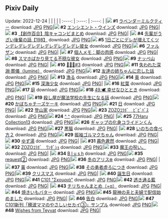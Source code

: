 ## Pixiv Daily
Update: 2022-12-24
|      |      |      |
| :----: | :----: | :----: |
|![](https://pixiv.microyu.workers.dev/c/240x480/img-master/img/2022/12/22/00/00/13/103791362_p0_master1200.jpg) **#1** [ラベンダーミルクティー](https://www.pixiv.net/artworks/103791362) download: [JPG](https://pixiv.microyu.workers.dev/img-original/img/2022/12/22/00/00/13/103791362_p0.jpg) [PNG](https://pixiv.microyu.workers.dev/img-original/img/2022/12/22/00/00/13/103791362_p0.png)|![](https://pixiv.microyu.workers.dev/c/240x480/img-master/img/2022/12/22/00/00/21/103791396_p0_master1200.jpg) **#2** [エンシエント・ウインズ](https://www.pixiv.net/artworks/103791396) download: [JPG](https://pixiv.microyu.workers.dev/img-original/img/2022/12/22/00/00/21/103791396_p0.jpg) [PNG](https://pixiv.microyu.workers.dev/img-original/img/2022/12/22/00/00/21/103791396_p0.png)|![](https://pixiv.microyu.workers.dev/c/240x480/img-master/img/2022/12/22/19/00/34/103807931_p0_master1200.jpg) **#3** [【創作百合】陰キャコンビまとめ](https://www.pixiv.net/artworks/103807931) download: [JPG](https://pixiv.microyu.workers.dev/img-original/img/2022/12/22/19/00/34/103807931_p0.jpg) [PNG](https://pixiv.microyu.workers.dev/img-original/img/2022/12/22/19/00/34/103807931_p0.png)|
|![](https://pixiv.microyu.workers.dev/c/240x480/img-master/img/2022/12/23/19/00/10/103833531_p0_master1200.jpg) **#4** [先輩がうざい後輩の話【198】](https://www.pixiv.net/artworks/103833531) download: [JPG](https://pixiv.microyu.workers.dev/img-original/img/2022/12/23/19/00/10/103833531_p0.jpg) [PNG](https://pixiv.microyu.workers.dev/img-original/img/2022/12/23/19/00/10/103833531_p0.png)|![](https://pixiv.microyu.workers.dev/c/240x480/img-master/img/2022/12/23/00/00/45/103816603_p0_master1200.jpg) **#5** [1日ごとにデレが増えてくツンデレデレデレデレデレデレデレデレ彼女](https://www.pixiv.net/artworks/103816603) download: [JPG](https://pixiv.microyu.workers.dev/img-original/img/2022/12/23/00/00/45/103816603_p0.jpg) [PNG](https://pixiv.microyu.workers.dev/img-original/img/2022/12/23/00/00/45/103816603_p0.png)|![](https://pixiv.microyu.workers.dev/c/240x480/img-master/img/2022/12/22/00/00/20/103791391_p0_master1200.jpg) **#6** [ファルザン](https://www.pixiv.net/artworks/103791391) download: [JPG](https://pixiv.microyu.workers.dev/img-original/img/2022/12/22/00/00/20/103791391_p0.jpg) [PNG](https://pixiv.microyu.workers.dev/img-original/img/2022/12/22/00/00/20/103791391_p0.png)|
|![](https://pixiv.microyu.workers.dev/c/240x480/img-master/img/2022/12/22/08/00/04/103798363_p0_master1200.jpg) **#7** [個人メモ：脚の肉感](https://www.pixiv.net/artworks/103798363) download: [JPG](https://pixiv.microyu.workers.dev/img-original/img/2022/12/22/08/00/04/103798363_p0.jpg) [PNG](https://pixiv.microyu.workers.dev/img-original/img/2022/12/22/08/00/04/103798363_p0.png)|![](https://pixiv.microyu.workers.dev/c/240x480/img-master/img/2022/12/23/20/18/37/103835576_p0_master1200.jpg) **#8** [スマホばかり見てる不穏な彼女](https://www.pixiv.net/artworks/103835576) download: [JPG](https://pixiv.microyu.workers.dev/img-original/img/2022/12/23/20/18/37/103835576_p0.jpg) [PNG](https://pixiv.microyu.workers.dev/img-original/img/2022/12/23/20/18/37/103835576_p0.png)|![](https://pixiv.microyu.workers.dev/c/240x480/img-master/img/2022/12/23/00/00/05/103816439_p0_master1200.jpg) **#9** [ナッペ山](https://www.pixiv.net/artworks/103816439) download: [JPG](https://pixiv.microyu.workers.dev/img-original/img/2022/12/23/00/00/05/103816439_p0.jpg) [PNG](https://pixiv.microyu.workers.dev/img-original/img/2022/12/23/00/00/05/103816439_p0.png)|
|![](https://pixiv.microyu.workers.dev/c/240x480/img-master/img/2022/12/22/00/46/31/103792927_p0_master1200.jpg) **#10** [🖤🐰🖤#3](https://www.pixiv.net/artworks/103792927) download: [JPG](https://pixiv.microyu.workers.dev/img-original/img/2022/12/22/00/46/31/103792927_p0.jpg) [PNG](https://pixiv.microyu.workers.dev/img-original/img/2022/12/22/00/46/31/103792927_p0.png)|![](https://pixiv.microyu.workers.dev/c/240x480/img-master/img/2022/12/23/00/00/12/103816465_p0_master1200.jpg) **#11** [失われた深淵·葬儀（lumine）](https://www.pixiv.net/artworks/103816465) download: [JPG](https://pixiv.microyu.workers.dev/img-original/img/2022/12/23/00/00/12/103816465_p0.jpg) [PNG](https://pixiv.microyu.workers.dev/img-original/img/2022/12/23/00/00/12/103816465_p0.png)|![](https://pixiv.microyu.workers.dev/c/240x480/img-master/img/2022/12/23/00/00/52/103816623_p0_master1200.jpg) **#12** [友達の姉ちゃんに恋した話](https://www.pixiv.net/artworks/103816623) download: [JPG](https://pixiv.microyu.workers.dev/img-original/img/2022/12/23/00/00/52/103816623_p0.jpg) [PNG](https://pixiv.microyu.workers.dev/img-original/img/2022/12/23/00/00/52/103816623_p0.png)|
|![](https://pixiv.microyu.workers.dev/c/240x480/img-master/img/2022/12/23/00/00/22/103816513_p0_master1200.jpg) **#13** [漁る](https://www.pixiv.net/artworks/103816513) download: [JPG](https://pixiv.microyu.workers.dev/img-original/img/2022/12/23/00/00/22/103816513_p0.jpg) [PNG](https://pixiv.microyu.workers.dev/img-original/img/2022/12/23/00/00/22/103816513_p0.png)|![](https://pixiv.microyu.workers.dev/c/240x480/img-master/img/2022/12/23/00/00/30/103816549_p0_master1200.jpg) **#14** [奥](https://www.pixiv.net/artworks/103816549) download: [JPG](https://pixiv.microyu.workers.dev/img-original/img/2022/12/23/00/00/30/103816549_p0.jpg) [PNG](https://pixiv.microyu.workers.dev/img-original/img/2022/12/23/00/00/30/103816549_p0.png)|![](https://pixiv.microyu.workers.dev/c/240x480/img-master/img/2022/12/23/00/04/10/103816819_p0_master1200.jpg) **#15** [深海少女](https://www.pixiv.net/artworks/103816819) download: [JPG](https://pixiv.microyu.workers.dev/img-original/img/2022/12/23/00/04/10/103816819_p0.jpg) [PNG](https://pixiv.microyu.workers.dev/img-original/img/2022/12/23/00/04/10/103816819_p0.png)|
|![](https://pixiv.microyu.workers.dev/c/240x480/img-master/img/2022/12/23/00/00/19/103816502_p0_master1200.jpg) **#16** [紅葉](https://www.pixiv.net/artworks/103816502) download: [JPG](https://pixiv.microyu.workers.dev/img-original/img/2022/12/23/00/00/19/103816502_p0.jpg) [PNG](https://pixiv.microyu.workers.dev/img-original/img/2022/12/23/00/00/19/103816502_p0.png)|![](https://pixiv.microyu.workers.dev/c/240x480/img-master/img/2022/12/23/00/00/20/103816508_p0_master1200.jpg) **#17** [庭](https://www.pixiv.net/artworks/103816508) download: [JPG](https://pixiv.microyu.workers.dev/img-original/img/2022/12/23/00/00/20/103816508_p0.jpg) [PNG](https://pixiv.microyu.workers.dev/img-original/img/2022/12/23/00/00/20/103816508_p0.png)|![](https://pixiv.microyu.workers.dev/c/240x480/img-master/img/2022/12/23/00/00/32/103816560_p0_master1200.jpg) **#18** [49.🕊 幸せなひととき](https://www.pixiv.net/artworks/103816560) download: [JPG](https://pixiv.microyu.workers.dev/img-original/img/2022/12/23/00/00/32/103816560_p0.jpg) [PNG](https://pixiv.microyu.workers.dev/img-original/img/2022/12/23/00/00/32/103816560_p0.png)|
|![](https://pixiv.microyu.workers.dev/c/240x480/img-master/img/2022/12/23/00/02/55/103816763_p0_master1200.jpg) **#19** [殺し屋が魔法学校の先生になる話](https://www.pixiv.net/artworks/103816763) download: [JPG](https://pixiv.microyu.workers.dev/img-original/img/2022/12/23/00/02/55/103816763_p0.jpg) [PNG](https://pixiv.microyu.workers.dev/img-original/img/2022/12/23/00/02/55/103816763_p0.png)|![](https://pixiv.microyu.workers.dev/c/240x480/img-master/img/2022/12/22/20/30/01/103810147_p0_master1200.jpg) **#20** [かぼちゃチーズケーキ](https://www.pixiv.net/artworks/103810147) download: [JPG](https://pixiv.microyu.workers.dev/img-original/img/2022/12/22/20/30/01/103810147_p0.jpg) [PNG](https://pixiv.microyu.workers.dev/img-original/img/2022/12/22/20/30/01/103810147_p0.png)|![](https://pixiv.microyu.workers.dev/c/240x480/img-master/img/2022/12/23/00/00/20/103816509_p0_master1200.jpg) **#21** [日](https://www.pixiv.net/artworks/103816509) download: [JPG](https://pixiv.microyu.workers.dev/img-original/img/2022/12/23/00/00/20/103816509_p0.jpg) [PNG](https://pixiv.microyu.workers.dev/img-original/img/2022/12/23/00/00/20/103816509_p0.png)|
|![](https://pixiv.microyu.workers.dev/c/240x480/img-master/img/2022/12/23/07/30/02/103823153_p0_master1200.jpg) **#22** [登山家](https://www.pixiv.net/artworks/103823153) download: [JPG](https://pixiv.microyu.workers.dev/img-original/img/2022/12/23/07/30/02/103823153_p0.jpg) [PNG](https://pixiv.microyu.workers.dev/img-original/img/2022/12/23/07/30/02/103823153_p0.png)|![](https://pixiv.microyu.workers.dev/c/240x480/img-master/img/2022/12/22/18/33/58/103807293_p0_master1200.jpg) **#23** [ZOZOｺﾗﾎﾞ　ﾋﾞﾋﾞﾊﾞｽ](https://www.pixiv.net/artworks/103807293) download: [JPG](https://pixiv.microyu.workers.dev/img-original/img/2022/12/22/18/33/58/103807293_p0.jpg) [PNG](https://pixiv.microyu.workers.dev/img-original/img/2022/12/22/18/33/58/103807293_p0.png)|![](https://pixiv.microyu.workers.dev/c/240x480/img-master/img/2022/12/22/01/01/43/103793286_p0_master1200.jpg) **#24** [^ ^](https://www.pixiv.net/artworks/103793286) download: [JPG](https://pixiv.microyu.workers.dev/img-original/img/2022/12/22/01/01/43/103793286_p0.jpg) [PNG](https://pixiv.microyu.workers.dev/img-original/img/2022/12/22/01/01/43/103793286_p0.png)|
|![](https://pixiv.microyu.workers.dev/c/240x480/img-master/img/2022/12/23/00/00/27/103816531_p0_master1200.jpg) **#25** [77Haru Collection13](https://www.pixiv.net/artworks/103816531) download: [JPG](https://pixiv.microyu.workers.dev/img-original/img/2022/12/23/00/00/27/103816531_p0.jpg) [PNG](https://pixiv.microyu.workers.dev/img-original/img/2022/12/23/00/00/27/103816531_p0.png)|![](https://pixiv.microyu.workers.dev/c/240x480/img-master/img/2022/12/22/00/00/32/103791439_p0_master1200.jpg) **#26** [ギャップの化身コライドンくん](https://www.pixiv.net/artworks/103791439) download: [JPG](https://pixiv.microyu.workers.dev/img-original/img/2022/12/22/00/00/32/103791439_p0.jpg) [PNG](https://pixiv.microyu.workers.dev/img-original/img/2022/12/22/00/00/32/103791439_p0.png)|![](https://pixiv.microyu.workers.dev/c/240x480/img-master/img/2022/12/23/19/55/20/103834884_p0_master1200.jpg) **#27** [黒猫](https://www.pixiv.net/artworks/103834884) download: [JPG](https://pixiv.microyu.workers.dev/img-original/img/2022/12/23/19/55/20/103834884_p0.jpg) [PNG](https://pixiv.microyu.workers.dev/img-original/img/2022/12/23/19/55/20/103834884_p0.png)|
|![](https://pixiv.microyu.workers.dev/c/240x480/img-master/img/2022/12/23/12/34/58/103826913_p0_master1200.jpg) **#28** [いのちの食べ方２](https://www.pixiv.net/artworks/103826913) download: [JPG](https://pixiv.microyu.workers.dev/img-original/img/2022/12/23/12/34/58/103826913_p0.jpg) [PNG](https://pixiv.microyu.workers.dev/img-original/img/2022/12/23/12/34/58/103826913_p0.png)|![](https://pixiv.microyu.workers.dev/c/240x480/img-master/img/2022/12/22/17/46/56/103806208_p0_master1200.jpg) **#29** [振袖ゴルマクちゃん](https://www.pixiv.net/artworks/103806208) download: [JPG](https://pixiv.microyu.workers.dev/img-original/img/2022/12/22/17/46/56/103806208_p0.jpg) [PNG](https://pixiv.microyu.workers.dev/img-original/img/2022/12/22/17/46/56/103806208_p0.png)|![](https://pixiv.microyu.workers.dev/c/240x480/img-master/img/2022/12/23/00/00/29/103816541_p0_master1200.jpg) **#30** [ゆず湯](https://www.pixiv.net/artworks/103816541) download: [JPG](https://pixiv.microyu.workers.dev/img-original/img/2022/12/23/00/00/29/103816541_p0.jpg) [PNG](https://pixiv.microyu.workers.dev/img-original/img/2022/12/23/00/00/29/103816541_p0.png)|
|![](https://pixiv.microyu.workers.dev/c/240x480/img-master/img/2022/12/23/00/00/29/103816544_p0_master1200.jpg) **#31** [暮色蒼然](https://www.pixiv.net/artworks/103816544) download: [JPG](https://pixiv.microyu.workers.dev/img-original/img/2022/12/23/00/00/29/103816544_p0.jpg) [PNG](https://pixiv.microyu.workers.dev/img-original/img/2022/12/23/00/00/29/103816544_p0.png)|![](https://pixiv.microyu.workers.dev/c/240x480/img-master/img/2022/12/23/18/39/25/103833036_p0_master1200.jpg) **#32** [ZOZOｺﾗﾎﾞ　ﾜﾝﾀﾞｼｮ](https://www.pixiv.net/artworks/103833036) download: [JPG](https://pixiv.microyu.workers.dev/img-original/img/2022/12/23/18/39/25/103833036_p0.jpg) [PNG](https://pixiv.microyu.workers.dev/img-original/img/2022/12/23/18/39/25/103833036_p0.png)|![](https://pixiv.microyu.workers.dev/c/240x480/img-master/img/2022/12/22/18/21/08/103806373_p0_master1200.jpg) **#33** [魔王の呪い。](https://www.pixiv.net/artworks/103806373) download: [JPG](https://pixiv.microyu.workers.dev/img-original/img/2022/12/22/18/21/08/103806373_p0.jpg) [PNG](https://pixiv.microyu.workers.dev/img-original/img/2022/12/22/18/21/08/103806373_p0.png)|
|![](https://pixiv.microyu.workers.dev/c/240x480/img-master/img/2022/12/22/06/31/46/103797515_p0_master1200.jpg) **#34** [B l u s h](https://www.pixiv.net/artworks/103797515) download: [JPG](https://pixiv.microyu.workers.dev/img-original/img/2022/12/22/06/31/46/103797515_p0.jpg) [PNG](https://pixiv.microyu.workers.dev/img-original/img/2022/12/22/06/31/46/103797515_p0.png)|![](https://pixiv.microyu.workers.dev/c/240x480/img-master/img/2022/12/22/07/41/08/103798152_p0_master1200.jpg) **#35** [request②](https://www.pixiv.net/artworks/103798152) download: [JPG](https://pixiv.microyu.workers.dev/img-original/img/2022/12/22/07/41/08/103798152_p0.jpg) [PNG](https://pixiv.microyu.workers.dev/img-original/img/2022/12/22/07/41/08/103798152_p0.png)|![](https://pixiv.microyu.workers.dev/c/240x480/img-master/img/2022/12/22/00/03/15/103791656_p0_master1200.jpg) **#36** [冬のアリス❄️](https://www.pixiv.net/artworks/103791656) download: [JPG](https://pixiv.microyu.workers.dev/img-original/img/2022/12/22/00/03/15/103791656_p0.jpg) [PNG](https://pixiv.microyu.workers.dev/img-original/img/2022/12/22/00/03/15/103791656_p0.png)|
|![](https://pixiv.microyu.workers.dev/c/240x480/img-master/img/2022/12/23/19/39/49/103834540_p0_master1200.jpg) **#37** [黃](https://www.pixiv.net/artworks/103834540) download: [JPG](https://pixiv.microyu.workers.dev/img-original/img/2022/12/23/19/39/49/103834540_p0.jpg) [PNG](https://pixiv.microyu.workers.dev/img-original/img/2022/12/23/19/39/49/103834540_p0.png)|![](https://pixiv.microyu.workers.dev/c/240x480/img-master/img/2022/12/23/00/00/52/103816622_p0_master1200.jpg) **#38** [その勇者虚ろにつき](https://www.pixiv.net/artworks/103816622) download: [JPG](https://pixiv.microyu.workers.dev/img-original/img/2022/12/23/00/00/52/103816622_p0.jpg) [PNG](https://pixiv.microyu.workers.dev/img-original/img/2022/12/23/00/00/52/103816622_p0.png)|![](https://pixiv.microyu.workers.dev/c/240x480/img-master/img/2022/12/22/20/00/55/103809410_p0_master1200.jpg) **#39** [クリスマス](https://www.pixiv.net/artworks/103809410) download: [JPG](https://pixiv.microyu.workers.dev/img-original/img/2022/12/22/20/00/55/103809410_p0.jpg) [PNG](https://pixiv.microyu.workers.dev/img-original/img/2022/12/22/20/00/55/103809410_p0.png)|
|![](https://pixiv.microyu.workers.dev/c/240x480/img-master/img/2022/12/22/21/59/45/103812769_p0_master1200.jpg) **#40** [誕生日](https://www.pixiv.net/artworks/103812769) download: [JPG](https://pixiv.microyu.workers.dev/img-original/img/2022/12/22/21/59/45/103812769_p0.jpg) [PNG](https://pixiv.microyu.workers.dev/img-original/img/2022/12/22/21/59/45/103812769_p0.png)|![](https://pixiv.microyu.workers.dev/c/240x480/img-master/img/2022/12/23/18/15/29/103832496_p0_master1200.jpg) **#41** [C101 "Σκουριά"](https://www.pixiv.net/artworks/103832496) download: [JPG](https://pixiv.microyu.workers.dev/img-original/img/2022/12/23/18/15/29/103832496_p0.jpg) [PNG](https://pixiv.microyu.workers.dev/img-original/img/2022/12/23/18/15/29/103832496_p0.png)|![](https://pixiv.microyu.workers.dev/c/240x480/img-master/img/2022/12/23/00/00/32/103816556_p0_master1200.jpg) **#42** [透き通る藍](https://www.pixiv.net/artworks/103816556) download: [JPG](https://pixiv.microyu.workers.dev/img-original/img/2022/12/23/00/00/32/103816556_p0.jpg) [PNG](https://pixiv.microyu.workers.dev/img-original/img/2022/12/23/00/00/32/103816556_p0.png)|
|![](https://pixiv.microyu.workers.dev/c/240x480/img-master/img/2022/12/23/02/11/21/103819831_p0_master1200.jpg) **#43** [チリちゃんまとめ（+α）](https://www.pixiv.net/artworks/103819831) download: [JPG](https://pixiv.microyu.workers.dev/img-original/img/2022/12/23/02/11/21/103819831_p0.jpg) [PNG](https://pixiv.microyu.workers.dev/img-original/img/2022/12/23/02/11/21/103819831_p0.png)|![](https://pixiv.microyu.workers.dev/c/240x480/img-master/img/2022/12/23/22/43/09/103839983_p0_master1200.jpg) **#44** [焼きいもバター](https://www.pixiv.net/artworks/103839983) download: [JPG](https://pixiv.microyu.workers.dev/img-original/img/2022/12/23/22/43/09/103839983_p0.jpg) [PNG](https://pixiv.microyu.workers.dev/img-original/img/2022/12/23/22/43/09/103839983_p0.png)|![](https://pixiv.microyu.workers.dev/c/240x480/img-master/img/2022/12/22/05/15/01/103796819_p0_master1200.jpg) **#45** [龍神の夫と夫婦で配信始めました](https://www.pixiv.net/artworks/103796819) download: [JPG](https://pixiv.microyu.workers.dev/img-original/img/2022/12/22/05/15/01/103796819_p0.jpg) [PNG](https://pixiv.microyu.workers.dev/img-original/img/2022/12/22/05/15/01/103796819_p0.png)|
|![](https://pixiv.microyu.workers.dev/c/240x480/img-master/img/2022/12/22/00/28/21/103792449_p0_master1200.jpg) **#46** [告白](https://www.pixiv.net/artworks/103792449) download: [JPG](https://pixiv.microyu.workers.dev/img-original/img/2022/12/22/00/28/21/103792449_p0.jpg) [PNG](https://pixiv.microyu.workers.dev/img-original/img/2022/12/22/00/28/21/103792449_p0.png)|![](https://pixiv.microyu.workers.dev/c/240x480/img-master/img/2022/12/22/22/44/00/103814152_p0_master1200.jpg) **#47** [C101新刊「穂波ママのやさしいセカイ③」サンプル](https://www.pixiv.net/artworks/103814152) download: [JPG](https://pixiv.microyu.workers.dev/img-original/img/2022/12/22/22/44/00/103814152_p0.jpg) [PNG](https://pixiv.microyu.workers.dev/img-original/img/2022/12/22/22/44/00/103814152_p0.png)|![](https://pixiv.microyu.workers.dev/c/240x480/img-master/img/2022/12/23/20/51/10/103836448_p0_master1200.jpg) **#48** [Wishes from Teyvat](https://www.pixiv.net/artworks/103836448) download: [JPG](https://pixiv.microyu.workers.dev/img-original/img/2022/12/23/20/51/10/103836448_p0.jpg) [PNG](https://pixiv.microyu.workers.dev/img-original/img/2022/12/23/20/51/10/103836448_p0.png)|
